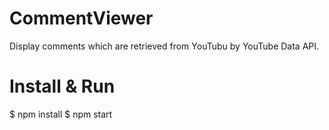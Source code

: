 # CommentViewer

Display comments which are retrieved from YouTubu by YouTube Data API.

# Install & Run

$ npm install
$ npm start

